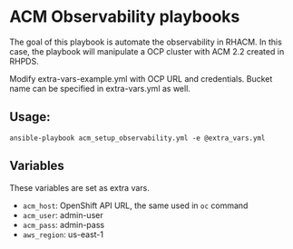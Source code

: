 # ACM Observability playbooks

The goal of this playbook is automate the observability
in RHACM. In this case, the playbook will manipulate a 
OCP cluster with ACM 2.2 created in RHPDS.

Modify extra-vars-example.yml with OCP URL and credentials.
Bucket name can be specified in extra-vars.yml as well.


## Usage:

```
ansible-playbook acm_setup_observability.yml -e @extra_vars.yml
```

## Variables

These variables are set as extra vars.

- `acm_host`: OpenShift API URL, the same used in `oc` command
- `acm_user`: admin-user
- `acm_pass`: admin-pass
- `aws_region`: us-east-1
